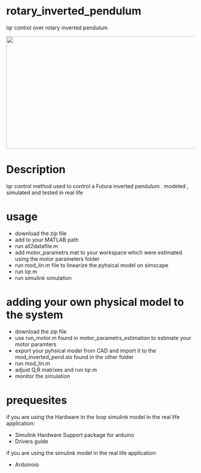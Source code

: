 # rotary_inverted_pendulum
 lqr control over rotary inverted pendulum

[<img src="https://img.youtube.com/vi/[<VIDEO_ID>](https://youtu.be/KOM0r-w6caM)/hqdefault.jpg" width="600" height="300"/>](https://www.youtube.com/embed/https://youtu.be/KOM0r-w6caM)
 

# Description
lqr control method used to control a Futura inverted pendulum . modeled , simulated and tested in real life

# usage
- download the zip file
- add to your MATLAB path
- run all2datafile.m 
- add motor_parametrs.mat to your workspace which were estimated using the motor parameters folder
- run mod_lin.m file to linearize the pyhsical model on simscape
- run lqr.m
- run simulink simulation
# adding your own physical model to the system
- download the zip file
- use run_motor.m found in  motor_parametrs_estimation to estimate your motor paramters
- export your pyhsical model from CAD and import it to the mod_inverted_pend.slx found in the other folder
- run mod_lin.m
- adjust Q,R matrixes and run lqr.m
- monitor the simulation

# prequesites 
if you are using the Hardware in the loop simulink model in the real life application:
- Simulink Hardware Support package for arduino
- Drivers guide 

if you are using the simulink model in the real life application:
- Arduinoio
